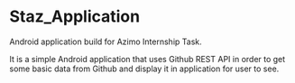 # Staz_Application
Android application build for Azimo Internship Task.

It is a simple Android application that uses Github REST API in order to get some basic data from Github and display it in application for user to see.
